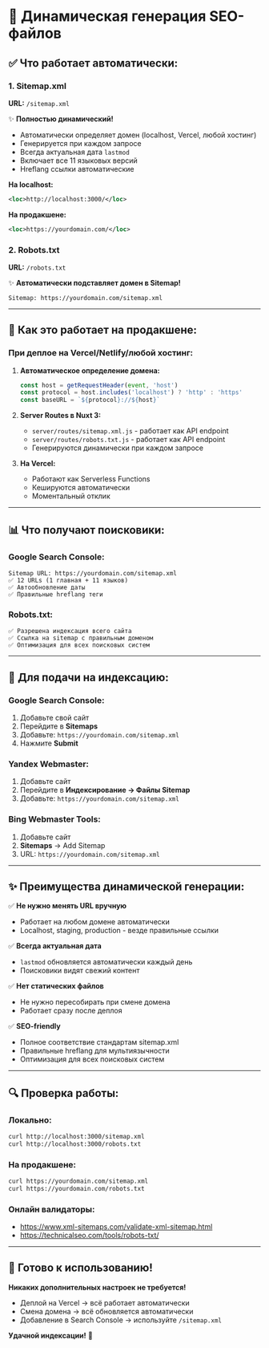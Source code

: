 # 🤖 Динамическая генерация SEO-файлов

## ✅ Что работает автоматически:

### 1. **Sitemap.xml** 
**URL:** `/sitemap.xml`

✨ **Полностью динамический!**
- Автоматически определяет домен (localhost, Vercel, любой хостинг)
- Генерируется при каждом запросе
- Всегда актуальная дата `lastmod`
- Включает все 11 языковых версий
- Hreflang ссылки автоматические

**На localhost:**
```xml
<loc>http://localhost:3000/</loc>
```

**На продакшене:**
```xml
<loc>https://yourdomain.com/</loc>
```

### 2. **Robots.txt**
**URL:** `/robots.txt`

✨ **Автоматически подставляет домен в Sitemap!**
```
Sitemap: https://yourdomain.com/sitemap.xml
```

---

## 🚀 Как это работает на продакшене:

### При деплое на Vercel/Netlify/любой хостинг:

1. **Автоматическое определение домена:**
   ```javascript
   const host = getRequestHeader(event, 'host')
   const protocol = host.includes('localhost') ? 'http' : 'https'
   const baseURL = `${protocol}://${host}`
   ```

2. **Server Routes в Nuxt 3:**
   - `server/routes/sitemap.xml.js` - работает как API endpoint
   - `server/routes/robots.txt.js` - работает как API endpoint
   - Генерируются динамически при каждом запросе

3. **На Vercel:**
   - Работают как Serverless Functions
   - Кешируются автоматически
   - Моментальный отклик

---

## 📊 Что получают поисковики:

### Google Search Console:
```
Sitemap URL: https://yourdomain.com/sitemap.xml
✅ 12 URLs (1 главная + 11 языков)
✅ Автообновление даты
✅ Правильные hreflang теги
```

### Robots.txt:
```
✅ Разрешена индексация всего сайта
✅ Ссылка на sitemap с правильным доменом
✅ Оптимизация для всех поисковых систем
```

---

## 🎯 Для подачи на индексацию:

### Google Search Console:
1. Добавьте свой сайт
2. Перейдите в **Sitemaps**
3. Добавьте: `https://yourdomain.com/sitemap.xml`
4. Нажмите **Submit**

### Yandex Webmaster:
1. Добавьте сайт
2. Перейдите в **Индексирование → Файлы Sitemap**
3. Добавьте: `https://yourdomain.com/sitemap.xml`

### Bing Webmaster Tools:
1. Добавьте сайт
2. **Sitemaps** → Add Sitemap
3. URL: `https://yourdomain.com/sitemap.xml`

---

## ✨ Преимущества динамической генерации:

✅ **Не нужно менять URL вручную**
- Работает на любом домене автоматически
- Localhost, staging, production - везде правильные ссылки

✅ **Всегда актуальная дата**
- `lastmod` обновляется автоматически каждый день
- Поисковики видят свежий контент

✅ **Нет статических файлов**
- Не нужно пересобирать при смене домена
- Работает сразу после деплоя

✅ **SEO-friendly**
- Полное соответствие стандартам sitemap.xml
- Правильные hreflang для мультиязычности
- Оптимизация для всех поисковых систем

---

## 🔍 Проверка работы:

### Локально:
```bash
curl http://localhost:3000/sitemap.xml
curl http://localhost:3000/robots.txt
```

### На продакшене:
```bash
curl https://yourdomain.com/sitemap.xml
curl https://yourdomain.com/robots.txt
```

### Онлайн валидаторы:
- https://www.xml-sitemaps.com/validate-xml-sitemap.html
- https://technicalseo.com/tools/robots-txt/

---

## 🎉 Готово к использованию!

**Никаких дополнительных настроек не требуется!**
- Деплой на Vercel → всё работает автоматически
- Смена домена → всё обновляется автоматически
- Добавление в Search Console → используйте `/sitemap.xml`

**Удачной индексации!** 🚀

